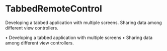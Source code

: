 # TabbedRemoteControl
Developing a tabbed application with multiple screens. Sharing data among different view controllers.


• Developing a tabbed application with multiple screens
• Sharing data among different view controllers.
